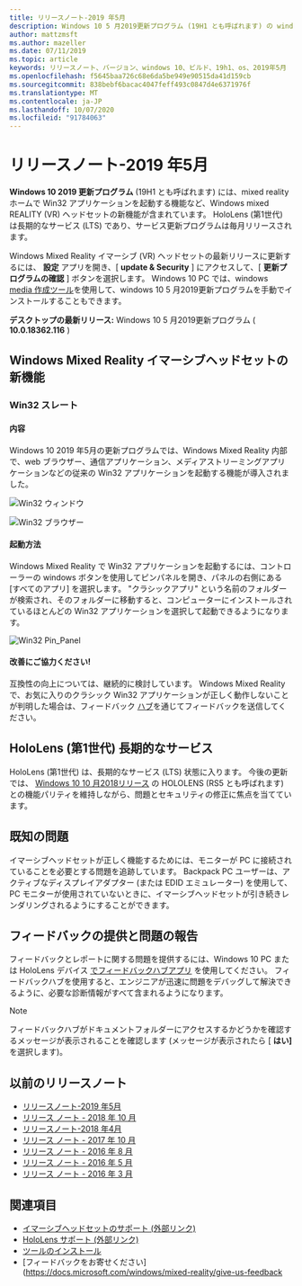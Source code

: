 ```yaml
---
title: リリースノート-2019 年5月
description: Windows 10 5 月2019更新プログラム (19H1 とも呼ばれます) の windows Mixed Reality リリースノート。
author: mattzmsft
ms.author: mazeller
ms.date: 07/11/2019
ms.topic: article
keywords: リリースノート、バージョン、windows 10、ビルド、19h1、os、2019年5月
ms.openlocfilehash: f5645baa726c68e6da5be949e90515da41d159cb
ms.sourcegitcommit: 838bebf6bacac4047feff493c0847d4e6371976f
ms.translationtype: MT
ms.contentlocale: ja-JP
ms.lasthandoff: 10/07/2020
ms.locfileid: "91784063"
---
```

# <a name="release-notes---may-2019"></a>リリースノート-2019 年5月

**Windows 10 2019 更新プログラム** (19H1 とも呼ばれます) には、mixed reality ホームで Win32 アプリケーションを起動する機能など、Windows mixed REALITY (VR) ヘッドセットの新機能が含まれています。 HoloLens (第1世代) は長期的なサービス (LTS) であり、サービス更新プログラムは毎月リリースされます。

Windows Mixed Reality イマーシブ (VR) ヘッドセットの最新リリースに更新するには、 **設定** アプリを開き、[ **update & Security** ] にアクセスして、[ **更新プログラムの確認** ] ボタンを選択します。 Windows 10 PC では、windows [media 作成ツール](https://www.microsoft.com/software-download/windows10)を使用して、windows 10 5 月2019更新プログラムを手動でインストールすることもできます。

**デスクトップの最新リリース:** Windows 10 5 月2019更新プログラム ( **10.0.18362.116** )<br>

## <a name="new-features-for-windows-mixed-reality-immersive-headsets"></a>Windows Mixed Reality イマーシブヘッドセットの新機能

### <a name="win32-slates"></a>Win32 スレート

#### <a name="what-does-it-do"></a>内容 
Windows 10 2019 年5月の更新プログラムでは、Windows Mixed Reality 内部で、web ブラウザー、通信アプリケーション、メディアストリーミングアプリケーションなどの従来の Win32 アプリケーションを起動する機能が導入されました。 

![Win32 ウィンドウ](images/mr-win32-slates-1.png)

![Win32 ブラウザー](images/mr-win32-slates-2.png)

#### <a name="how-to-launch"></a>起動方法
Windows Mixed Reality で Win32 アプリケーションを起動するには、コントローラーの windows ボタンを使用してピンパネルを開き、パネルの右側にある [すべてのアプリ] を選択します。  "クラシックアプリ" という名前のフォルダーが検索され、そのフォルダーに移動すると、コンピューターにインストールされているほとんどの Win32 アプリケーションを選択して起動できるようになります。

![Win32 Pin_Panel](images/mr-win32-slates-pinspanel.png)

#### <a name="please-help-us-improve"></a>改善にご協力ください!
互換性の向上については、継続的に検討しています。  Windows Mixed Reality で、お気に入りのクラシック Win32 アプリケーションが正しく動作しないことが判明した場合は、フィードバック [ハブ](https://support.microsoft.com//help/4021566/windows-10-send-feedback-to-microsoft-with-feedback-hub)を通じてフィードバックを送信してください。

## <a name="hololens-1st-gen-long-term-servicing"></a>HoloLens (第1世代) 長期的なサービス

HoloLens (第1世代) は、長期的なサービス (LTS) 状態に入ります。 今後の更新では、 [Windows 10 10 月2018リリース](release-notes-october-2018.md) の HOLOLENS (RS5 とも呼ばれます) との機能パリティを維持しながら、問題とセキュリティの修正に焦点を当てています。 

## <a name="known-issues"></a>既知の問題

イマーシブヘッドセットが正しく機能するためには、モニターが PC に接続されていることを必要とする問題を追跡しています。 Backpack PC ユーザーは、アクティブなディスプレイアダプター (または EDID エミュレーター) を使用して、PC モニターが使用されていないときに、イマーシブヘッドセットが引き続きレンダリングされるようにすることができます。 

## <a name="provide-feedback-and-report-issues"></a>フィードバックの提供と問題の報告

フィードバックとレポートに関する問題を提供するには、Windows 10 PC または HoloLens デバイス [でフィードバックハブアプリ](https://docs.microsoft.com/windows/mixed-reality/give-us-feedback) を使用してください。 フィードバックハブを使用すると、エンジニアが迅速に問題をデバッグして解決できるように、必要な診断情報がすべて含まれるようになります。

>[!NOTE]
>フィードバックハブがドキュメントフォルダーにアクセスするかどうかを確認するメッセージが表示されることを確認します (メッセージが表示されたら [ **はい]** を選択します)。

## <a name="prior-release-notes"></a>以前のリリースノート

* [リリースノート-2019 年5月](release-notes-may-2019.md)
* [リリース ノート - 2018 年 10 月](release-notes-october-2018.md)
* [リリースノート-2018 年4月](release-notes-april-2018.md)
* [リリース ノート - 2017 年 10 月](release-notes-october-2017.md)
* [リリース ノート - 2016 年 8 月](release-notes-august-2016.md)
* [リリース ノート - 2016 年 5 月](release-notes-may-2016.md)
* [リリース ノート - 2016 年 3 月](release-notes-march-2016.md)

## <a name="see-also"></a>関連項目
* [イマーシブヘッドセットのサポート (外部リンク)](https://docs.microsoft.com/windows/mixed-reality/enthusiast-guide/troubleshooting-windows-mixed-reality)
* [HoloLens サポート (外部リンク)](https://support.microsoft.com/products/hololens)
* [ツールのインストール](https://docs.microsoft.com/windows/mixed-reality/develop/install-the-tools)
* [フィードバックをお寄せください](https://docs.microsoft.com/windows/mixed-reality/give-us-feedback

